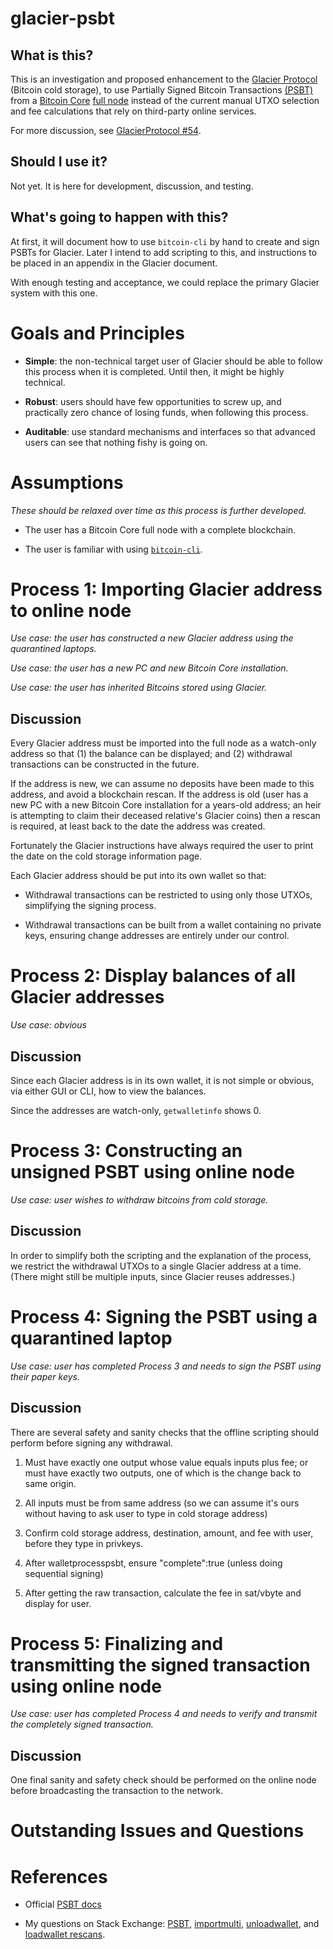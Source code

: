 # glacier-psbt

## What is this?

This is an investigation and proposed enhancement to the [Glacier
Protocol](https://glacierprotocol.org) (Bitcoin cold storage), to use
Partially Signed Bitcoin Transactions
[(PSBT)](https://github.com/bitcoin/bitcoin/blob/master/doc/psbt.md)
from a [Bitcoin Core](https://bitcoincore.org/) [full
node](https://bitcoin.org/en/full-node) instead of the current manual
UTXO selection and fee calculations that rely on third-party online
services.

For more discussion, see [GlacierProtocol
#54](https://github.com/GlacierProtocol/GlacierProtocol/issues/54).

## Should I use it?

Not yet. It is here for development, discussion, and testing.

## What's going to happen with this?

At first, it will document how to use `bitcoin-cli` by hand to create
and sign PSBTs for Glacier. Later I intend to add scripting to this,
and instructions to be placed in an appendix in the Glacier document.

With enough testing and acceptance, we could replace the primary
Glacier system with this one.

# Goals and Principles

* **Simple**: the non-technical target user of Glacier should be able
    to follow this process when it is completed. Until then, it might
    be highly technical.

* **Robust**: users should have few opportunities to screw up, and
    practically zero chance of losing funds, when following this
    process.

* **Auditable**: use standard mechanisms and interfaces so that
    advanced users can see that nothing fishy is going on.

# Assumptions

*These should be relaxed over time as this process is further developed.*

* The user has a Bitcoin Core full node with a complete blockchain.

* The user is familiar with using
  [`bitcoin-cli`](https://bitcoin.org/en/developer-examples).

# Process 1: Importing Glacier address to online node

*Use case: the user has constructed a new Glacier address using the
quarantined laptops.*

*Use case: the user has a new PC and new Bitcoin Core installation.*

*Use case: the user has inherited Bitcoins stored using Glacier.*

## Discussion

Every Glacier address must be imported into the full node as a
watch-only address so that (1) the balance can be displayed; and (2)
withdrawal transactions can be constructed in the future.

If the address is new, we can assume no deposits have been made to
this address, and avoid a blockchain rescan. If the address is old
(user has a new PC with a new Bitcoin Core installation for a
years-old address; an heir is attempting to claim their deceased
relative's Glacier coins) then a rescan is required, at least back to
the date the address was created.

Fortunately the Glacier instructions have always required the user to
print the date on the cold storage information page.

Each Glacier address should be put into its own wallet so that:

* Withdrawal transactions can be restricted to using only those UTXOs,
  simplifying the signing process.

* Withdrawal transactions can be built from a wallet containing no
  private keys, ensuring change addresses are entirely under our
  control.

# Process 2: Display balances of all Glacier addresses

*Use case: obvious*

## Discussion

Since each Glacier address is in its own wallet, it is not simple or
obvious, via either GUI or CLI, how to view the balances.

Since the addresses are watch-only, `getwalletinfo` shows 0.

# Process 3: Constructing an unsigned PSBT using online node

*Use case: user wishes to withdraw bitcoins from cold storage.*

## Discussion

In order to simplify both the scripting and the explanation of the
process, we restrict the withdrawal UTXOs to a single Glacier address
at a time. (There might still be multiple inputs, since Glacier reuses
addresses.)

# Process 4: Signing the PSBT using a quarantined laptop

*Use case: user has completed Process 3 and needs to sign the PSBT
 using their paper keys.*

## Discussion

There are several safety and sanity checks that the offline scripting
should perform before signing any withdrawal.

1. Must have exactly one output whose value equals inputs plus fee; or
must have exactly two outputs, one of which is the change back to
same origin.

2. All inputs must be from same address (so we can assume it's ours
without having to ask user to type in cold storage address)

3. Confirm cold storage address, destination, amount, and fee with
user, before they type in privkeys.

4. After walletprocesspsbt, ensure "complete":true (unless doing
sequential signing)

5. After getting the raw transaction, calculate the fee in sat/vbyte
and display for user.


# Process 5: Finalizing and transmitting the signed transaction using online node

*Use case: user has completed Process 4 and needs to verify and
 transmit the completely signed transaction.*

## Discussion

One final sanity and safety check should be performed on the online
node before broadcasting the transaction to the network.


# Outstanding Issues and Questions

# References

* Official [PSBT docs](https://github.com/bitcoin/bitcoin/blob/master/doc/psbt.md)

* My questions on Stack Exchange:
  [PSBT](https://bitcoin.stackexchange.com/questions/83070/expected-use-model-for-psbt),
  [importmulti](https://bitcoin.stackexchange.com/questions/83102/how-to-import-p2wsh-in-p2sh-multisig-as-watch-only),
  [unloadwallet](https://bitcoin.stackexchange.com/questions/83121/confusion-about-unloadwallet),
  and [loadwallet
  rescans](https://bitcoin.stackexchange.com/questions/83236/how-can-i-tell-when-rescanblockchain-is-finished).
